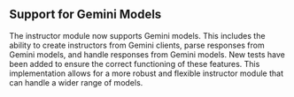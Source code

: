 

## Support for Gemini Models

The instructor module now supports Gemini models. This includes the ability to create instructors from Gemini clients, parse responses from Gemini models, and handle responses from Gemini models. New tests have been added to ensure the correct functioning of these features. This implementation allows for a more robust and flexible instructor module that can handle a wider range of models.
